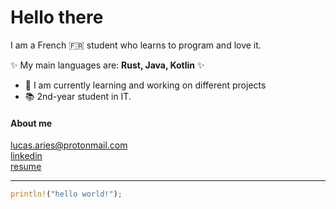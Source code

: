 # Hello there
I am a French 🇫🇷 student who learns to program and love it.

✨ My main languages are: **Rust, Java, Kotlin** ✨

- 🔭 I am currently learning and working on different projects
- 📚 2nd-year student in IT.

#### **About me** 

<lucas.aries@protonmail.com>  
[linkedin](https://www.linkedin.com/in/lucas-aries-85a215209/)  
[resume](https://registry.jsonresume.org/Kallu-A)

---
```rust
println!("hello world!");
```
